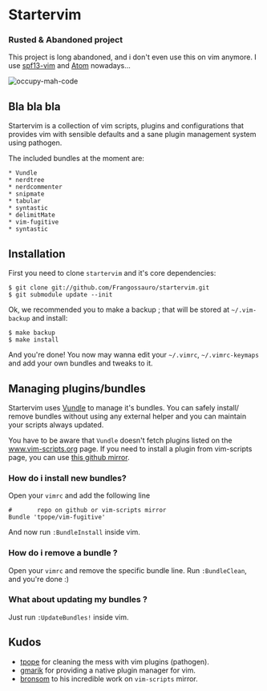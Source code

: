 Startervim
==========

### Rusted & Abandoned project

This project is long abandoned, and i don't even use this on vim anymore. I use [spf13-vim](https://github.com/spf13/spf13-vim) and [Atom](https://atom.io/) nowadays...

![occupy-mah-code](http://i.imgur.com/ODoT6Bb.jpg "occupy-mah-code")

## Bla bla bla

Startervim is a collection of vim scripts, plugins and configurations that provides vim with sensible defaults and 
a sane plugin management system using pathogen.

The included bundles at the moment are:

    * Vundle
    * nerdtree
    * nerdcommenter
    * snipmate
    * tabular
    * syntastic
    * delimitMate
    * vim-fugitive 
    * syntastic 

Installation
------------

First you need to clone `startervim` and it's core dependencies:

    $ git clone git://github.com/Frangossauro/startervim.git
    $ git submodule update --init

Ok, we recommended you to make a backup ; that will be stored at `~/.vim-backup` and install:

    $ make backup
    $ make install

And you're done! You now may wanna edit your `~/.vimrc`, `~/.vimrc-keymaps` and add your own bundles
and tweaks to it.

Managing plugins/bundles
------------------------
   
Startervim uses [Vundle](https://github.com/gmarik/vundle) to manage it's bundles. You can safely install/
remove bundles without using any external helper and you can maintain your scripts always updated. 

You have to be aware that `Vundle` doesn't fetch plugins listed on the www.vim-scripts.org page. If you
need to install a plugin from vim-scripts page, you can use [this github mirror](http://github.com/vim-scripts).

### How do i install new bundles?

Open your `vimrc` and add the following line

    #       repo on github or vim-scripts mirror
    Bundle 'tpope/vim-fugitive'

And now run `:BundleInstall` inside vim.

### How do i remove a bundle ?

Open your `vimrc` and remove the specific bundle line. Run `:BundleClean`, and you're  done :)

### What about updating my bundles ?

Just run `:UpdateBundles!` inside vim.

Kudos
-----

* [tpope](http://github.com/tpope/vim-pathogen) for cleaning the mess with vim plugins (pathogen).
* [gmarik](https://github.com/gmarik/vundle) for providing a native plugin manager for vim.
* [bronsom](http://github.com/bronson/) to his incredible work on `vim-scripts` mirror.
